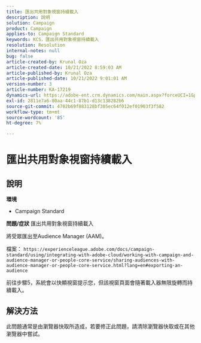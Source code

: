 ```yaml
---
title: 匯出共用對象視窗持續載入
description: 說明
solution: Campaign
product: Campaign
applies-to: Campaign Standard
keywords: KCS，匯出共用對象視窗持續載入
resolution: Resolution
internal-notes: null
bug: false
article-created-by: Krunal Oza
article-created-date: 10/21/2022 8:59:03 AM
article-published-by: Krunal Oza
article-published-date: 10/21/2022 9:01:01 AM
version-number: 3
article-number: KA-17219
dynamics-url: https://adobe-ent.crm.dynamics.com/main.aspx?forceUCI=1&pagetype=entityrecord&etn=knowledgearticle&id=693dd99b-1e51-ed11-bba2-0022480867fb
exl-id: 2811e7a6-80aa-44c1-87b1-d13c138282b6
source-git-commit: 4702b69f883128bf305ec64f012ef01903f3f582
workflow-type: tm+mt
source-wordcount: '85'
ht-degree: 7%

---
```


# 匯出共用對象視窗持續載入

## 說明

<b>環境</b>
- Campaign Standard



<b>問題/症狀</b>
匯出共用對象視窗持續載入

將受眾匯出至Audience Manager (AAM)。

檔案： `https://experienceleague.adobe.com/docs/campaign-standard/using/integrating-with-adobe-cloud/working-with-campaign-and-audience-manager-or-people-core-service/sharing-audiences-with-audience-manager-or-people-core-service.html?lang=en#exporting-an-audience`

前往步驟5，系統會以快顯視窗提示您，但該視窗頁面會隨著載入器無限旋轉而持續載入。


## 解決方法


此問題通常是由瀏覽器快取所造成，若要修正此問題，請清除瀏覽器快取或在其他瀏覽器中嘗試。
